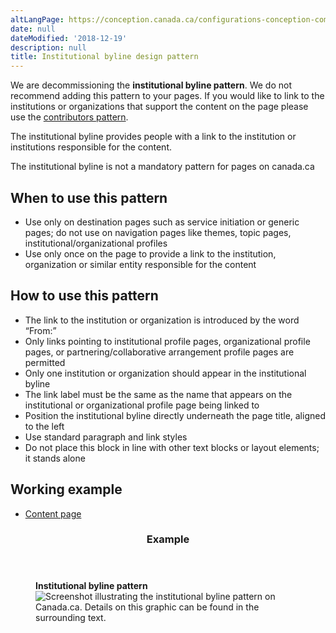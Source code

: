 ```yaml
---
altLangPage: https://conception.canada.ca/configurations-conception-communes/institution-responsable.html
date: null
dateModified: '2018-12-19'
description: null
title: Institutional byline design pattern
---
```

<section class="alert alert-info">
  <p>We are decommissioning the <b>institutional byline pattern</b>. We do not recommend adding this pattern to your pages. If you would like to link to the institutions or organizations that support the content on the page please use the <a href="contributors.html">contributors pattern</a>.</p>
</section>

<div>
 
 <section>
  <p>
   The institutional byline provides people with a link to the institution or institutions responsible for the content.
  </p>
  <p class="byline-not-mandatory hidden">
   The institutional byline is not a mandatory pattern for pages on canada.ca
  </p>
  <section>
   <h2>
    When to use this pattern
   </h2>
   <ul>
    <li>
     Use only on destination pages such as service initiation or generic pages; do not use on navigation pages like themes, topic pages, institutional/organizational profiles
    </li>
    <li>
     Use only once on the page to provide a link to the institution, organization or similar entity responsible for the content
    </li>
   </ul>
  </section>
  <section>
   <h2>
    How to use this pattern
   </h2>
   <ul>
    <li>
     The link to the institution or organization is introduced by the word “From:”
    </li>
    <li>
     Only links pointing to institutional profile pages, organizational profile pages, or partnering/collaborative arrangement profile pages are permitted
    </li>
    <li>
     Only one institution or organization should appear in the institutional byline
    </li>
    <li>
     The link label must be the same as the name that appears on the institutional or organizational profile page being linked to
    </li>
    <li>
     Position the institutional byline directly underneath the page title, aligned to the left
    </li>
    <li>
     Use standard paragraph and link styles
    </li>
    <li>
     Do not place this block in line with other text blocks or layout elements; it stands alone
    </li>
   </ul>
  </section>
  <section>
   <h2>
    Working example
   </h2>
   <ul>
    <li>
     <a href="https://wet-boew.github.io/GCWeb/templates/advancedservice/index-en.html">
      Content page
     </a>
    </li>
   </ul>
  </section>
  <section class="panel panel-primary">
   <header class="panel-heading">
    <h3 class="panel-title">
     Example
    </h3>
   </header>
   <div class="panel-body">
    <figure class="mrgn-bttm-sm">
     <figcaption class="text-center">
      <b>
       Institutional byline pattern
      </b>
     </figcaption>
     <img alt="Screenshot illustrating the institutional byline pattern on Canada.ca. Details on this graphic can be found in the surrounding text." class="img-responsive center-block" src="https://www.canada.ca/content/dam/tbs-sct/images/government-communications/canada-content-style-guide/institutional-byline-pattern-eng.jpg"/>
    </figure>
   </div>
  </section>
 </section>
</div>






